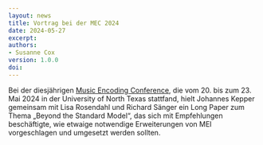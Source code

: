 ```yaml
---
layout: news
title: Vortrag bei der MEC 2024
date: 2024-05-27
excerpt:
authors:
- Susanne Cox
version: 1.0.0
doi: 
---
```


Bei der diesjährigen [Music Encoding Conference], die vom 20. bis zum 23. Mai 2024 in der University of North Texas stattfand, hielt Johannes Kepper gemeinsam mit Lisa Rosendahl und Richard Sänger ein Long Paper zum Thema „Beyond the Standard Model“, das sich mit Empfehlungen beschäftigte, wie etwaige notwendige Erweiterungen von MEI vorgeschlagen und umgesetzt werden sollten.

[Music Encoding Conference]: https://music-encoding.org/conference/2024/